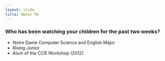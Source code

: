 ```yaml
---
layout: slide
title: About Me
---
```

### Who has been watching your children for the past two weeks?

- Notre Dame Computer Science and English Major
- Rising Junior
- Alum of the CCR Workshop (2012)

